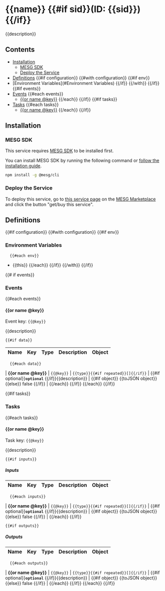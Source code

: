 # {{name}} {{#if sid}}(ID: {{sid}}){{/if}}

{{description}}

## Contents

- [Installation](#Installation)
  - [MESG SDK](#MESG-SDK)
  - [Deploy the Service](#Service)
- [Definitions](#Definitions)
{{#if configuration}}
  {{#with configuration}}
    {{#if env}}
- [Environment Variables](#Environment Variables)
    {{/if}}
  {{/with}}
{{/if}}
{{#if events}}
- [Events](#Events)
  {{#each events}}
  - [{{or name @key}}](#{{@key}})
  {{/each}}
{{/if}}
{{#if tasks}}
- [Tasks](#Tasks)
  {{#each tasks}}
  - [{{or name @key}}](#{{@key}})
  {{/each}}
{{/if}}

## Installation

### MESG SDK

This service requires [MESG SDK](https://github.com/mesg-foundation/engine) to be installed first.

You can install MESG SDK by running the following command or [follow the installation guide](https://docs.mesg.com/guide/start-here/installation.html).

```bash
npm install -g @mesg/cli
```

### Deploy the Service

To deploy this service, go to [this service page](https://marketplace.mesg.com/services/{{sid}}) on the [MESG Marketplace](https://marketplace.mesg.com) and click the button "get/buy this service".

## Definitions

{{#if configuration}}
  {{#with configuration}}
    {{#if env}}    
### Environment Variables
      {{#each env}}
- {{this}}
      {{/each}}
    {{/if}}
  {{/with}}
{{/if}}

{{# if events}}
### Events

  {{#each events}}
<h4 id="{{@key}}">{{or name @key}}</h4>

Event key: `{{@key}}`

{{description}}

    {{#if data}}
| **Name** | **Key** | **Type** | **Description** | **Object** |
| --- | --- | --- | --- | --- |
      {{#each data}}
| **{{or name @key}}** | `{{@key}}` | `{{type}}{{#if repeated}}[]{{/if}}` | {{#if optional}}**`optional`** {{/if}}{{description}} | {{#if object}} {{toJSON object}} {{else}} false {{/if}} |
      {{/each}}
    {{/if}}
  {{/each}}
{{/if}}

{{#if tasks}}
### Tasks

  {{#each tasks}}
<h4 id="{{@key}}">{{or name @key}}</h4>

Task key: `{{@key}}`

{{description}}

    {{#if inputs}}
##### Inputs

| **Name** | **Key** | **Type** | **Description** | **Object** |
| --- | --- | --- | --- | --- |
      {{#each inputs}}
| **{{or name @key}}** | `{{@key}}` | `{{type}}{{#if repeated}}[]{{/if}}` | {{#if optional}}**`optional`** {{/if}}{{description}} | {{#if object}} {{toJSON object}} {{else}} false {{/if}} |
      {{/each}}
    {{/if}}
  
    {{#if outputs}}
##### Outputs

| **Name** | **Key** | **Type** | **Description** | **Object** |
| --- | --- | --- | --- | --- |
      {{#each outputs}}
| **{{or name @key}}** | `{{@key}}` | `{{type}}{{#if repeated}}[]{{/if}}` | {{#if optional}}**`optional`** {{/if}}{{description}} | {{#if object}} {{toJSON object}} {{else}} false {{/if}} |
      {{/each}}
    {{/if}}
  {{/each}}
{{/if}}

